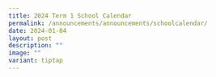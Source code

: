 ```yaml
---
title: 2024 Term 1 School Calendar
permalink: /announcements/announcements/schoolcalendar/
date: 2024-01-04
layout: post
description: ""
image: ""
variant: tiptap
---
```

